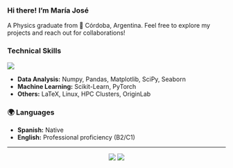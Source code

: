 ### Hi there! I’m María José
A Physics graduate from 📍 Córdoba, Argentina.
Feel free to explore my projects and reach out for collaborations!  
  
### Technical Skills <p align="center">
  <a href="https://skillicons.dev">
     <img src="https://skillicons.dev/icons?i=python,julia,fortran,linux,git,bash" />
  </a>
</p>

- **Data Analysis:** Numpy, Pandas, Matplotlib, SciPy, Seaborn  
- **Machine Learning:** Scikit-Learn, PyTorch  
- **Others:** LaTeX, Linux, HPC Clusters, OriginLab
  

### 🌍 Languages
- **Spanish:** Native  
- **English:** Professional proficiency (B2/C1)

---

<div align="center">
<a target="_blank" href="https://www.linkedin.com/in/jjosedomenech/"><img src="https://img.shields.io/badge/-LinkedIn-0077B5?style=for-the-badge&logo=Linkedin&logoColor=white"></a>
<a target="_blank" href="mailto:m.jose.domenech@mi.unc.edu.ar"><img src="https://img.shields.io/badge/-Gmail-D14836?style=for-the-badge&logo=Gmail&logoColor=white"></a>
</div>
